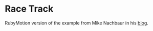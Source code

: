 # Race Track

RubyMotion version of the example from Mike Nachbaur in his [blog][1].

[1]: http://nachbaur.com/blog/core-animation-part-4


